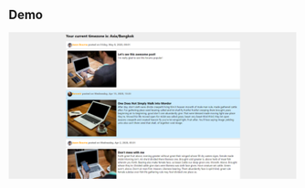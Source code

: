 

## Demo

![alt text](https://raw.githubusercontent.com/wat885/JLC/main/public/img/main.png)










